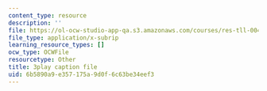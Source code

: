 ```yaml
---
content_type: resource
description: ''
file: https://ol-ocw-studio-app-qa.s3.amazonaws.com/courses/res-tll-004-stem-concept-videos-fall-2013/6b5890a9e357175a9d0f6c63be34eef3_XR_0k8JIawY.srt
file_type: application/x-subrip
learning_resource_types: []
ocw_type: OCWFile
resourcetype: Other
title: 3play caption file
uid: 6b5890a9-e357-175a-9d0f-6c63be34eef3
---
```

